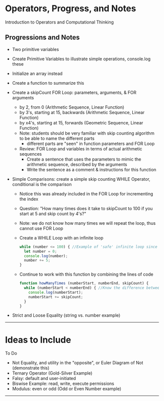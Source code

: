 # Operators, Progress, and Notes
Introduction to Operators and Computational Thinking

## Progressions and Notes
- Two primitive variables
- Create Primitive Variables to illustrate simple operations, console.log these
- Initialize an array instead
- Create a function to summarize this
- Create a skipCount FOR Loop: parameters, arguments, & FOR arguments
  - by 2, from 0 (Arithmetic Sequence, Linear Function)
  - by 3's, starting at 15, backwards (Arithmetic Sequence, Linear Function)
  - by x4's, starting at 15, forwards (Geometric Sequence, Linear Function)
  - Note: students should be very familiar with skip counting algorithm to be able to name the different parts
    - different parts are "seen" in function parameters and FOR Loop
  - Review: FOR Loop and variables in terms of actual arithmetic sequences
    - Create a sentence that uses the parameters to mimic the arithmetic sequence, described by the arguments
    - Write the sentence as a comment & instructions for this function
- Simple Comparisons: create a simple skip counting WHILE Operator, conditional is the comparison
  - Notice this was already included in the FOR Loop for incrementing the index
  - Question: "How many times does it take to skipCount to 100 if you start at 5 and skip count by 4's?"
  - Note: we do not know how many times we will repeat the loop, thus cannot use FOR Loop
  - Create a WHILE Loop with an infinite loop

    ```JavaScript
    while (number <= 100) { //Example of 'safe' infinite loop since number is not initialized before WHILE
      let number = 0;
      console.log(number);
      number += 5;
    }
    ```
  - Continue to work with this function by combining the lines of code

    ```JavaScript
    function howManyTimes (numberStart, numberEnd, skipCount) {
      while (numberStart < numberEnd) { //Know the difference between < and <= in getting to the numberEnd
        console.log(numberStart);
        numberStart += skipCount;
      }
    }
    ```

- Strict and Loose Equality (string vs. number example)

---

# Ideas to Include

To Do
- Not Equality, and utility in the "opposite", or Euler Diagram of Not (demonstrate this)
- Ternary Operator (Gold-Silver Example)
- Falsy: default and user-initiated
- Biswise Example: read, write, execute permissions
- Modulus: even or odd (Odd or Even Number example)

---
